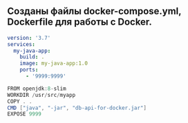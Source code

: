 ## Созданы файлы docker-compose.yml, Dockerfile для работы с Docker.
```yml
version: '3.7'
services:
  my-java-app:
    build: .
    image: my-java-app:1.0
    ports:
      - '9999:9999'
```
```Java
FROM openjdk:8-slim
WORKDIR /usr/src/myapp
COPY . .
CMD ["java", "-jar", "db-api-for-docker.jar"]
EXPOSE 9999
```